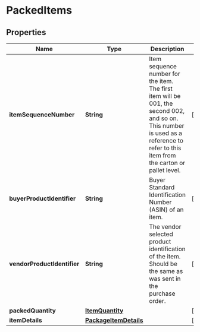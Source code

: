 # PackedItems

## Properties
Name | Type | Description | Notes
------------ | ------------- | ------------- | -------------
**itemSequenceNumber** | **String** | Item sequence number for the item. The first item will be 001, the second 002, and so on. This number is used as a reference to refer to this item from the carton or pallet level. |  [optional]
**buyerProductIdentifier** | **String** | Buyer Standard Identification Number (ASIN) of an item. |  [optional]
**vendorProductIdentifier** | **String** | The vendor selected product identification of the item. Should be the same as was sent in the purchase order. |  [optional]
**packedQuantity** | [**ItemQuantity**](ItemQuantity.md) |  |  [optional]
**itemDetails** | [**PackageItemDetails**](PackageItemDetails.md) |  |  [optional]
